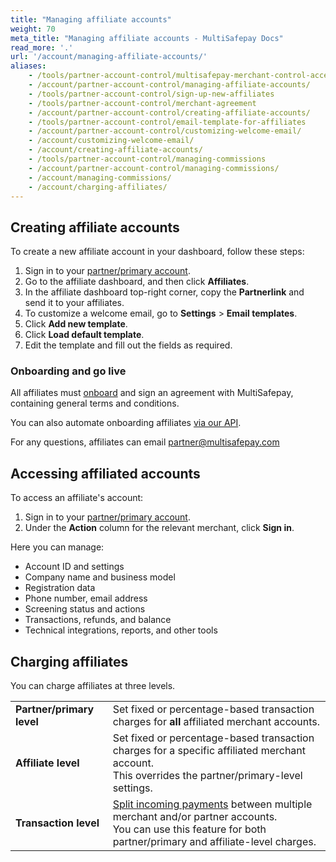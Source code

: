 ```yaml
---
title: "Managing affiliate accounts"
weight: 70
meta_title: "Managing affiliate accounts - MultiSafepay Docs"
read_more: '.'
url: '/account/managing-affiliate-accounts/'
aliases:
    - /tools/partner-account-control/multisafepay-merchant-control-access
    - /account/partner-account-control/managing-affiliate-accounts/
    - /tools/partner-account-control/sign-up-new-affiliates
    - /tools/partner-account-control/merchant-agreement
    - /account/partner-account-control/creating-affiliate-accounts/
    - /tools/partner-account-control/email-template-for-affiliates
    - /account/partner-account-control/customizing-welcome-email/
    - /account/customizing-welcome-email/
    - /account/creating-affiliate-accounts/
    - /tools/partner-account-control/managing-commissions
    - /account/partner-account-control/managing-commissions/
    - /account/managing-commissions/
    - /account/charging-affiliates/
---
```


## Creating affiliate accounts

To create a new affiliate account in your dashboard, follow these steps:

1. Sign in to your [partner/primary account](https://merchant.multisafepay.com/).
2. Go to the affiliate dashboard, and then click **Affiliates**. 
3. In the affiliate dashboard top-right corner, copy the **Partnerlink** and send it to your affiliates.
4. To customize a welcome email, go to **Settings** > **Email templates**.
5. Click **Add new template**.
6. Click **Load default template**.
7. Edit the template and fill out the fields as required.

### Onboarding and go live

All affiliates must [onboard](/account/onboarding-process/) and sign an agreement with MultiSafepay, containing general terms and conditions.

You can also automate onboarding affiliates [via our API](/account/affiliate-onboarding-api/).

For any questions, affiliates can email <partner@multisafepay.com>

## Accessing affiliated accounts

To access an affiliate's account:

1. Sign in to your [partner/primary account](https://merchant.multisafepay.com/).
2. Under the **Action** column for the relevant merchant, click **Sign in**.

Here you can manage: 

- Account ID and settings
- Company name and business model
- Registration data
- Phone number, email address
- Screening status and actions
- Transactions, refunds, and balance
- Technical integrations, reports, and other tools

## Charging affiliates

You can charge affiliates at three levels.

| | |
|---|---|
| **Partner/primary level** | Set fixed or percentage-based transaction charges for **all** affiliated merchant accounts. |
| **Affiliate level** | Set fixed or percentage-based transaction charges for a specific affiliated merchant account. <br> This overrides the partner/primary-level settings. |
| **Transaction level** | [Split incoming payments](/payments/features/split-payments/) between multiple merchant and/or partner accounts. <br> You can use this feature for both partner/primary and affiliate-level charges.|

